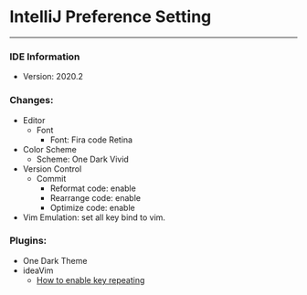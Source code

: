 # IntelliJ Preference Setting
---

### IDE Information
- Version: 2020.2

### Changes:
- Editor
  - Font
    - Font: Fira code Retina
- Color Scheme
  - Scheme: One Dark Vivid
- Version Control
  - Commit
    - Reformat code: enable
    - Rearrange code: enable
    - Optimize code: enable
- Vim Emulation: set all key bind to vim.

### Plugins:
- One Dark Theme
- ideaVim
  - [How to enable key repeating](https://stackoverflow.com/questions/39606031/intellij-key-repeating-idea-vim)